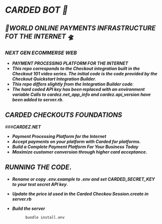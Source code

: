 # ***CARDED BOT 🤖***


## ***🥇WORLD ONLINE PAYMENTS INFRASTRUCTURE FOT THE INTERNET 🛸***
### ***NEXT GEN ECOMMERSE WEB***
   - ***PAYMENT PROCESSING PLATFORM FOR THE INTERNET***
   - ***This repo corresponds to the Checkout integration built in the Checkout 101 video series. The initial code is the code provided by the Checkout Quickstart Integration Builder***.
   - ***This repo differs slightly from the Integration Builder code***:
   - ***The hard coded API key has been replaced with an environment variable Calls to cardez.net_app_info and cardez.api_version have been added to server.rb***.

## ***CARDED CHECKOUTS FOUNDATIONS***
###***CARDEZ.NET***
   - ***Payment Processing Platform for the Internet***
   - ***Accept payments on your platform with Carded for platforms.***
   - ***Build a Complete Payment Platform For Your Business Today***
   - ***Maximize customer conversion through higher card acceptance.***

## ***RUNNING THE CODE***.
   - ***Rename or copy .env.example to .env and set CARDED_SECRET_KEY to your test secret API key***.
   - ***Update the price id used in the Carded Checkou Session.create in server.rb***
   - ***Build the server***

               bundle install.env
